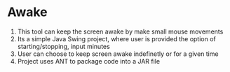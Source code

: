 
Awake
=================

1. This tool can keep the screen awake by make small mouse movements
2. Its a simple Java Swing project, where user is provided the option of starting/stopping, input minutes
3. User can choose to keep screen awake indefinetly or for a given time
4. Project uses ANT to package code into a JAR file
